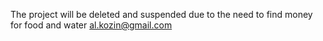 The project will be deleted and suspended due to the need to find money for food and water
al.kozin@gmail.com
